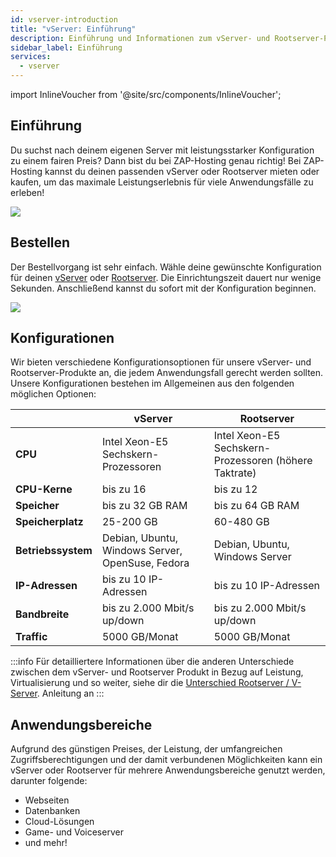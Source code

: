 ```yaml
---
id: vserver-introduction
title: "vServer: Einführung"
description: Einführung und Informationen zum vServer- und Rootserver-Produkt von ZAP-Hosting - ZAP-Hosting.com Dokumentation
sidebar_label: Einführung
services:
  - vserver
---
```


import InlineVoucher from '@site/src/components/InlineVoucher';

## Einführung

Du suchst nach deinem eigenen Server mit leistungsstarker Konfiguration zu einem fairen Preis? Dann bist du bei ZAP-Hosting genau richtig! Bei ZAP-Hosting kannst du deinen passenden vServer oder Rootserver mieten oder kaufen, um das maximale Leistungserlebnis für viele Anwendungsfälle zu erleben!

![](https://screensaver01.zap-hosting.com/index.php/s/WY3eGoELodGwQMB/preview)

<InlineVoucher />

## Bestellen

Der Bestellvorgang ist sehr einfach. Wähle deine gewünschte Konfiguration für deinen [vServer](https://zap-hosting.com/en/vServer-hosting/) oder [Rootserver](https://zap-hosting.com/en/root-server-hosting/). Die Einrichtungszeit dauert nur wenige Sekunden. Anschließend kannst du sofort mit der Konfiguration beginnen.

![](https://screensaver01.zap-hosting.com/index.php/s/36yfq9XSrKNmjSg/preview)

## Konfigurationen

Wir bieten verschiedene Konfigurationsoptionen für unsere vServer- und Rootserver-Produkte an, die jedem Anwendungsfall gerecht werden sollten. Unsere Konfigurationen bestehen im Allgemeinen aus den folgenden möglichen Optionen:

|                                  | vServer          | Rootserver |
| -------------------------------- | ------------------------- | ------------------------- |
| **CPU** | Intel Xeon-E5 Sechskern-Prozessoren | Intel Xeon-E5 Sechskern-Prozessoren (höhere Taktrate) |
| **CPU-Kerne**              | bis zu 16           | bis zu 12                                             |
| **Speicher**              | bis zu 32 GB RAM         | bis zu 64 GB RAM       |
| **Speicherplatz**               | 25-200 GB                                        | 60-480 GB |
| **Betriebssystem** | Debian, Ubuntu, Windows Server, OpenSuse, Fedora | Debian, Ubuntu, Windows Server |
| **IP-Adressen** | bis zu 10 IP-Adressen   | bis zu 10 IP-Adressen    |
| **Bandbreite**     | bis zu 2.000 Mbit/s up/down | bis zu 2.000 Mbit/s up/down |
| **Traffic**                      | 5000 GB/Monat       | 5000 GB/Monat       |

:::info
Für detailliertere Informationen über die anderen Unterschiede zwischen dem vServer- und Rootserver Produkt in Bezug auf Leistung, Virtualisierung und so weiter, siehe dir die [Unterschied Rootserver / V-Server](vserver-root-difference.md). Anleitung an
:::

## Anwendungsbereiche

Aufgrund des günstigen Preises, der Leistung, der umfangreichen Zugriffsberechtigungen und der damit verbundenen Möglichkeiten kann ein vServer oder Rootserver für mehrere Anwendungsbereiche genutzt werden, darunter folgende:

- Webseiten
- Datenbanken
- Cloud-Lösungen
- Game- und Voiceserver
- und mehr!
